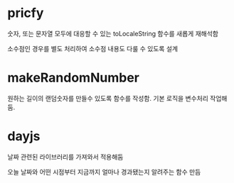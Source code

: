 # pricfy

숫자, 또는 문자열 모두에 대응할 수 있는 toLocaleString 함수를 새롭게 재해석함

소수점인 경우를 별도 처리하여 소수점 내용도 다룰 수 있도록 설계

# makeRandomNumber

원하는 길이의 랜덤숫자를 만들수 있도록 함수를 작성함. 기본 로직을 변수처리 작업해둠.

# dayjs

날짜 관련된 라이브러리를 가져와서 적용해둠

오늘 날짜와 어떤 시점부터 지금까지 얼마나 경과됐는지 알려주는 함수 만듬
